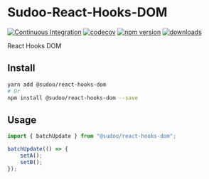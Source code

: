 # Sudoo-React-Hooks-DOM

[![Continuous Integration](https://github.com/SudoDotDog/Sudoo-React-Hooks-DOM/actions/workflows/ci.yml/badge.svg)](https://github.com/SudoDotDog/Sudoo-React-Hooks-DOM/actions/workflows/ci.yml)
[![codecov](https://codecov.io/gh/SudoDotDog/Sudoo-React-Hooks-DOM/branch/master/graph/badge.svg)](https://codecov.io/gh/SudoDotDog/Sudoo-React-Hooks-DOM)
[![npm version](https://badge.fury.io/js/%40sudoo%2Freact-hooks-dom.svg)](https://badge.fury.io/js/%40sudoo%2Freact-hooks-dom)
[![downloads](https://img.shields.io/npm/dm/@sudoo/react-hooks-dom.svg)](https://www.npmjs.com/package/@sudoo/react-hooks-dom)

React Hooks DOM

## Install

```sh
yarn add @sudoo/react-hooks-dom
# Or
npm install @sudoo/react-hooks-dom --save
```

## Usage

```ts
import { batchUpdate } from "@sudoo/react-hooks-dom";

batchUpdate(() => {
    setA();
    setB();
});
```
